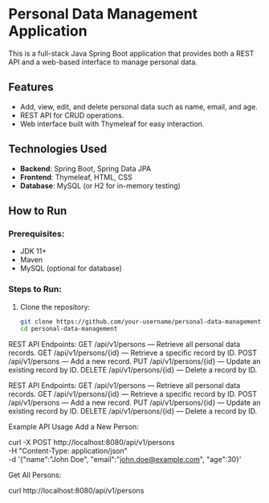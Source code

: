 # Personal Data Management Application

This is a full-stack Java Spring Boot application that provides both a REST API and a web-based interface to manage personal data.

## Features
- Add, view, edit, and delete personal data such as name, email, and age.
- REST API for CRUD operations.
- Web interface built with Thymeleaf for easy interaction.

## Technologies Used
- **Backend**: Spring Boot, Spring Data JPA
- **Frontend**: Thymeleaf, HTML, CSS
- **Database**: MySQL (or H2 for in-memory testing)

## How to Run

### Prerequisites:
- JDK 11+
- Maven
- MySQL (optional for database)

### Steps to Run:
1. Clone the repository:
   ```bash
   git clone https://github.com/your-username/personal-data-management.git
   cd personal-data-management


REST API Endpoints:
GET /api/v1/persons — Retrieve all personal data records.
GET /api/v1/persons/{id} — Retrieve a specific record by ID.
POST /api/v1/persons — Add a new record.
PUT /api/v1/persons/{id} — Update an existing record by ID.
DELETE /api/v1/persons/{id} — Delete a record by ID.


REST API Endpoints:
GET /api/v1/persons — Retrieve all personal data records.
GET /api/v1/persons/{id} — Retrieve a specific record by ID.
POST /api/v1/persons — Add a new record.
PUT /api/v1/persons/{id} — Update an existing record by ID.
DELETE /api/v1/persons/{id} — Delete a record by ID.



Example API Usage
Add a New Person:

curl -X POST http://localhost:8080/api/v1/persons \
-H "Content-Type: application/json" \
-d '{"name":"John Doe", "email":"john.doe@example.com", "age":30}'


Get All Persons:

curl http://localhost:8080/api/v1/persons
